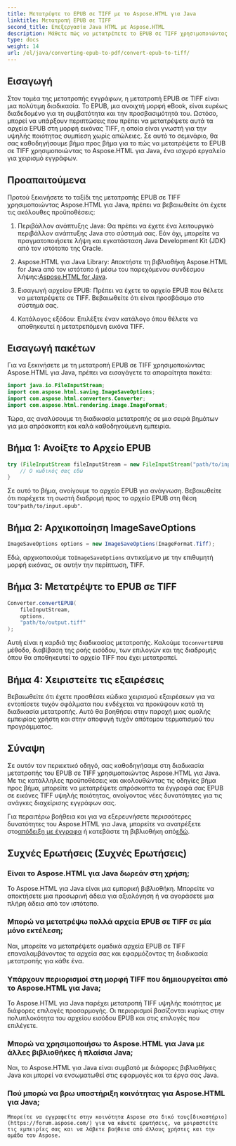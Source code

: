 ```yaml
---
title: Μετατρέψτε το EPUB σε TIFF με το Aspose.HTML για Java
linktitle: Μετατροπή EPUB σε TIFF
second_title: Επεξεργασία Java HTML με Aspose.HTML
description: Μάθετε πώς να μετατρέπετε το EPUB σε TIFF χρησιμοποιώντας το Aspose.HTML για Java. Ακολουθήστε τον βήμα προς βήμα οδηγό μας για μετατροπή εγγράφων υψηλής ποιότητας.
type: docs
weight: 14
url: /el/java/converting-epub-to-pdf/convert-epub-to-tiff/
---
```


## Εισαγωγή

Στον τομέα της μετατροπής εγγράφων, η μετατροπή EPUB σε TIFF είναι μια πολύτιμη διαδικασία. Το EPUB, μια ανοιχτή μορφή eBook, είναι ευρέως διαδεδομένο για τη συμβατότητα και την προσβασιμότητά του. Ωστόσο, μπορεί να υπάρξουν περιπτώσεις που πρέπει να μετατρέψετε αυτά τα αρχεία EPUB στη μορφή εικόνας TIFF, η οποία είναι γνωστή για την υψηλής ποιότητας συμπίεση χωρίς απώλειες. Σε αυτό το σεμινάριο, θα σας καθοδηγήσουμε βήμα προς βήμα για το πώς να μετατρέψετε το EPUB σε TIFF χρησιμοποιώντας το Aspose.HTML για Java, ένα ισχυρό εργαλείο για χειρισμό εγγράφων.

## Προαπαιτούμενα

Προτού ξεκινήσετε το ταξίδι της μετατροπής EPUB σε TIFF χρησιμοποιώντας Aspose.HTML για Java, πρέπει να βεβαιωθείτε ότι έχετε τις ακόλουθες προϋποθέσεις:

1. Περιβάλλον ανάπτυξης Java: Θα πρέπει να έχετε ένα λειτουργικό περιβάλλον ανάπτυξης Java στο σύστημά σας. Εάν όχι, μπορείτε να πραγματοποιήσετε λήψη και εγκατάσταση Java Development Kit (JDK) από τον ιστότοπο της Oracle.

2.  Aspose.HTML για Java Library: Αποκτήστε τη βιβλιοθήκη Aspose.HTML for Java από τον ιστότοπο ή μέσω του παρεχόμενου συνδέσμου λήψης:[Aspose.HTML for Java](https://releases.aspose.com/html/java/).

3. Εισαγωγή αρχείου EPUB: Πρέπει να έχετε το αρχείο EPUB που θέλετε να μετατρέψετε σε TIFF. Βεβαιωθείτε ότι είναι προσβάσιμο στο σύστημά σας.

4. Κατάλογος εξόδου: Επιλέξτε έναν κατάλογο όπου θέλετε να αποθηκευτεί η μετατρεπόμενη εικόνα TIFF.

## Εισαγωγή πακέτων

Για να ξεκινήσετε με τη μετατροπή EPUB σε TIFF χρησιμοποιώντας Aspose.HTML για Java, πρέπει να εισαγάγετε τα απαραίτητα πακέτα:

```java
import java.io.FileInputStream;
import com.aspose.html.saving.ImageSaveOptions;
import com.aspose.html.converters.Converter;
import com.aspose.html.rendering.image.ImageFormat;
```

Τώρα, ας αναλύσουμε τη διαδικασία μετατροπής σε μια σειρά βημάτων για μια απρόσκοπτη και καλά καθοδηγούμενη εμπειρία.


## Βήμα 1: Ανοίξτε το Αρχείο EPUB

```java
try (FileInputStream fileInputStream = new FileInputStream("path/to/input.epub")) {
    // Ο κωδικός σας εδώ
}
```

Σε αυτό το βήμα, ανοίγουμε το αρχείο EPUB για ανάγνωση. Βεβαιωθείτε ότι παρέχετε τη σωστή διαδρομή προς το αρχείο EPUB στη θέση του`"path/to/input.epub"`.

## Βήμα 2: Αρχικοποίηση ImageSaveOptions

```java
ImageSaveOptions options = new ImageSaveOptions(ImageFormat.Tiff);
```

 Εδώ, αρχικοποιούμε το`ImageSaveOptions` αντικείμενο με την επιθυμητή μορφή εικόνας, σε αυτήν την περίπτωση, TIFF.

## Βήμα 3: Μετατρέψτε το EPUB σε TIFF

```java
Converter.convertEPUB(
    fileInputStream,
    options,
    "path/to/output.tiff"
);
```

 Αυτή είναι η καρδιά της διαδικασίας μετατροπής. Καλούμε το`convertEPUB` μέθοδο, διαβίβαση της ροής εισόδου, των επιλογών και της διαδρομής όπου θα αποθηκευτεί το αρχείο TIFF που έχει μετατραπεί.

## Βήμα 4: Χειριστείτε τις εξαιρέσεις

Βεβαιωθείτε ότι έχετε προσθέσει κώδικα χειρισμού εξαιρέσεων για να εντοπίσετε τυχόν σφάλματα που ενδέχεται να προκύψουν κατά τη διαδικασία μετατροπής. Αυτό θα βοηθήσει στην παροχή μιας ομαλής εμπειρίας χρήστη και στην αποφυγή τυχόν απότομου τερματισμού του προγράμματος.

## Σύναψη

Σε αυτόν τον περιεκτικό οδηγό, σας καθοδηγήσαμε στη διαδικασία μετατροπής του EPUB σε TIFF χρησιμοποιώντας Aspose.HTML για Java. Με τις κατάλληλες προϋποθέσεις και ακολουθώντας τις οδηγίες βήμα προς βήμα, μπορείτε να μετατρέψετε απρόσκοπτα τα έγγραφά σας EPUB σε εικόνες TIFF υψηλής ποιότητας, ανοίγοντας νέες δυνατότητες για τις ανάγκες διαχείρισης εγγράφων σας.

Για περαιτέρω βοήθεια και για να εξερευνήσετε περισσότερες δυνατότητες του Aspose.HTML για Java, μπορείτε να ανατρέξετε στο[απόδειξη με έγγραφα](https://reference.aspose.com/html/java/) ή κατεβάστε τη βιβλιοθήκη από[εδώ](https://releases.aspose.com/html/java/).

## Συχνές Ερωτήσεις (Συχνές Ερωτήσεις)

### Είναι το Aspose.HTML για Java δωρεάν στη χρήση;
   Το Aspose.HTML για Java είναι μια εμπορική βιβλιοθήκη. Μπορείτε να αποκτήσετε μια προσωρινή άδεια για αξιολόγηση ή να αγοράσετε μια πλήρη άδεια από τον ιστότοπο.

### Μπορώ να μετατρέψω πολλά αρχεία EPUB σε TIFF σε μία μόνο εκτέλεση;
   Ναι, μπορείτε να μετατρέψετε ομαδικά αρχεία EPUB σε TIFF επαναλαμβάνοντας τα αρχεία σας και εφαρμόζοντας τη διαδικασία μετατροπής για κάθε ένα.

### Υπάρχουν περιορισμοί στη μορφή TIFF που δημιουργείται από το Aspose.HTML για Java;
   Το Aspose.HTML για Java παρέχει μετατροπή TIFF υψηλής ποιότητας με διάφορες επιλογές προσαρμογής. Οι περιορισμοί βασίζονται κυρίως στην πολυπλοκότητα του αρχείου εισόδου EPUB και στις επιλογές που επιλέγετε.

### Μπορώ να χρησιμοποιήσω το Aspose.HTML για Java με άλλες βιβλιοθήκες ή πλαίσια Java;
   Ναι, το Aspose.HTML για Java είναι συμβατό με διάφορες βιβλιοθήκες Java και μπορεί να ενσωματωθεί στις εφαρμογές και τα έργα σας Java.

### Πού μπορώ να βρω υποστήριξη κοινότητας για Aspose.HTML για Java;
    Μπορείτε να εγγραφείτε στην κοινότητα Aspose στο δικό τους[δικαστήριο](https://forum.aspose.com/) για να κάνετε ερωτήσεις, να μοιραστείτε τις εμπειρίες σας και να λάβετε βοήθεια από άλλους χρήστες και την ομάδα του Aspose.

